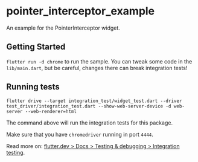 # pointer_interceptor_example

An example for the PointerInterceptor widget.

## Getting Started

`flutter run -d chrome` to run the sample. You can tweak some code in the `lib/main.dart`, but be careful, changes there can break integration tests!

## Running tests

`flutter drive --target integration_test/widget_test.dart --driver test_driver/integration_test.dart --show-web-server-device -d web-server --web-renderer=html`

The command above will run the integration tests for this package.

Make sure that you have `chromedriver` running in port `4444`.

Read more on: [flutter.dev > Docs > Testing & debugging > Integration testing](https://docs.flutter.dev/testing/integration-tests).
